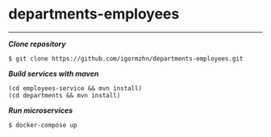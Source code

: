 # departments-employees
***
___Clone repository___
```
$ git clone https://github.com/igormzhn/departments-employees.git
```

___Build services with maven___
```
(cd employees-service && mvn install)
(cd departments && mvn install)
```

___Run microservices___
```
$ docker-compose up
```
